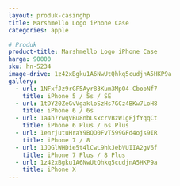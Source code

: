 ```yaml
---
layout: produk-casinghp
title: Marshmello Logo iPhone Case
categories: apple

# Produk
product-title: Marshmello Logo iPhone Case
harga: 90000
sku: hn-5234
image-drive: 1z42xBgku1A6NwUtQhkq5cudjnA5HKP9a
gallery:
  - url: 1NFxfJz9rGF5Ayr83Kum3MpO4-CbobNf7
    title: iPhone 5 / 5s / SE
  - url: 1tDY20ZeGvVgakloSzHs7GCz4BKw7LoH8
    title: iPhone 6 / 6s
  - url: 1a4h7YwqVBu8nbLsxcrVBzW1gFjfYqqCt
    title: iPhone 6 Plus / 6s Plus
  - url: 1enrjutuHraY9BQO0FvT599GFd4ojs9IR
    title: iPhone 7 / 8
  - url: 1JOGlWHDie5t4lCwL9hkJebVUIIA2gV6f
    title: iPhone 7 Plus / 8 Plus
  - url: 1z42xBgku1A6NwUtQhkq5cudjnA5HKP9a
    title: iPhone X
---
```

